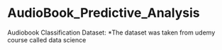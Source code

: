 # AudioBook_Predictive_Analysis
Audiobook Classification
Dataset: 
*The dataset was taken from udemy course called data science 
